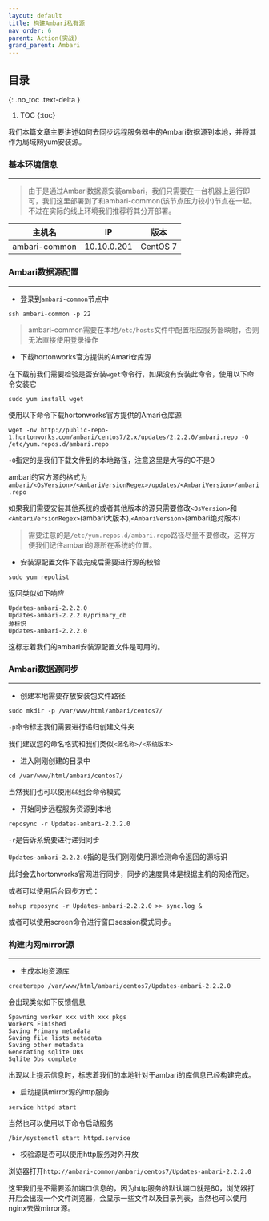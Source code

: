 ```yaml
---
layout: default
title: 构建Ambari私有源
nav_order: 6
parent: Action(实战)
grand_parent: Ambari
---
```


## 目录
{: .no_toc .text-delta }

1. TOC
   {:toc}

我们本篇文章主要讲述如何去同步远程服务器中的Ambari数据源到本地，并将其作为局域网yum安装源。

### 基本环境信息

---

> 由于是通过Ambari数据源安装ambari，我们只需要在一台机器上运行即可，我们这里部署到了和ambari-common(该节点压力较小)节点在一起。不过在实际的线上环境我们推荐将其分开部署。

|主机名|IP|版本|
|:---:|---|---|
|ambari-common|10.10.0.201|CentOS 7|

### Ambari数据源配置

---

- 登录到`ambari-common`节点中

```
ssh ambari-common -p 22
```

> ambari-common需要在本地`/etc/hosts`文件中配置相应服务器映射，否则无法直接使用登录操作

- 下载hortonworks官方提供的Amari仓库源

在下载前我们需要检验是否安装`wget`命令行，如果没有安装此命令，使用以下命令安装它

```
sudo yum install wget
```

使用以下命令下载hortonworks官方提供的Amari仓库源

```
wget -nv http://public-repo-1.hortonworks.com/ambari/centos7/2.x/updates/2.2.2.0/ambari.repo -O /etc/yum.repos.d/ambari.repo
```

`-O`指定的是我们下载文件到的本地路径，注意这里是大写的O不是0

ambari的官方源的格式为`ambari/<OsVersion>/<AmbariVersionRegex>/updates/<AmbariVersion>/ambari.repo`

如果我们需要安装其他系统的或者其他版本的源只需要修改`<OsVersion>`和`<AmbariVersionRegex>`(ambari大版本),`<AmbariVersion>`(ambari绝对版本)

> 需要注意的是`/etc/yum.repos.d/ambari.repo`路径尽量不要修改，这样方便我们记住ambari的源所在系统的位置。

- 安装源配置文件下载完成后需要进行源的校验

```
sudo yum repolist
```

返回类似如下响应

```
Updates-ambari-2.2.2.0
Updates-ambari-2.2.2.0/primary_db
源标识
Updates-ambari-2.2.2.0
```

这标志着我们的ambari安装源配置文件是可用的。

### Ambari数据源同步

---

- 创建本地需要存放安装包文件路径

```
sudo mkdir -p /var/www/html/ambari/centos7/
```

`-p`命令标志我们需要进行递归创建文件夹

我们建议您的命名格式和我们类似`<源名称>/<系统版本>`

- 进入刚刚创建的目录中

```
cd /var/www/html/ambari/centos7/
```

当然我们也可以使用`&&`组合命令模式

- 开始同步远程服务资源到本地

```
reposync -r Updates-ambari-2.2.2.0
```

`-r`是告诉系统要进行递归同步

`Updates-ambari-2.2.2.0`指的是我们刚刚使用源检测命令返回的源标识

此时会去hortonworks官网进行同步，同步的速度具体是根据主机的网络而定。

或者可以使用后台同步方式：

```
nohup reposync -r Updates-ambari-2.2.2.0 >> sync.log &
```

或者可以使用screen命令进行窗口session模式同步。

### 构建内网mirror源

---

- 生成本地资源库

```
createrepo /var/www/html/ambari/centos7/Updates-ambari-2.2.2.0
```

会出现类似如下反馈信息

```
Spawning worker xxx with xxx pkgs
Workers Finished
Saving Primary metadata
Saving file lists metadata
Saving other metadata
Generating sqlite DBs
Sqlite Dbs complete
```

出现以上提示信息时，标志着我们的本地针对于ambari的库信息已经构建完成。

- 启动提供mirror源的http服务

```
service httpd start
```

当然也可以使用以下命令启动服务

```
/bin/systemctl start httpd.service
```

- 校验源是否可以使用http服务对外开放

浏览器打开`http://ambari-common/ambari/centos7/Updates-ambari-2.2.2.0`

这里我们是不需要添加端口信息的，因为http服务的默认端口就是80，浏览器打开后会出现一个文件浏览器，会显示一些文件以及目录列表，当然也可以使用nginx去做mirror源。